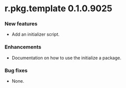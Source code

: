 # r.pkg.template 0.1.0.9025
### New features
* Add an initializer script.
### Enhancements
* Documentation on how to use the initialize a package.
### Bug fixes
* None.

